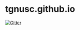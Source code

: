 # tgnusc.github.io

[![Gitter](https://badges.gitter.im/Join%20Chat.svg)](https://gitter.im/tgnusc/tgnusc.github.io?utm_source=badge&utm_medium=badge&utm_campaign=pr-badge&utm_content=badge)